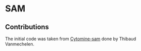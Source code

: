 # SAM

## Contributions

The initial code was taken from [Cytomine-sam](https://github.com/ThibaudVanmechelen/Cytomine-sam/tree/main) done by Thibaud Vanmechelen.
